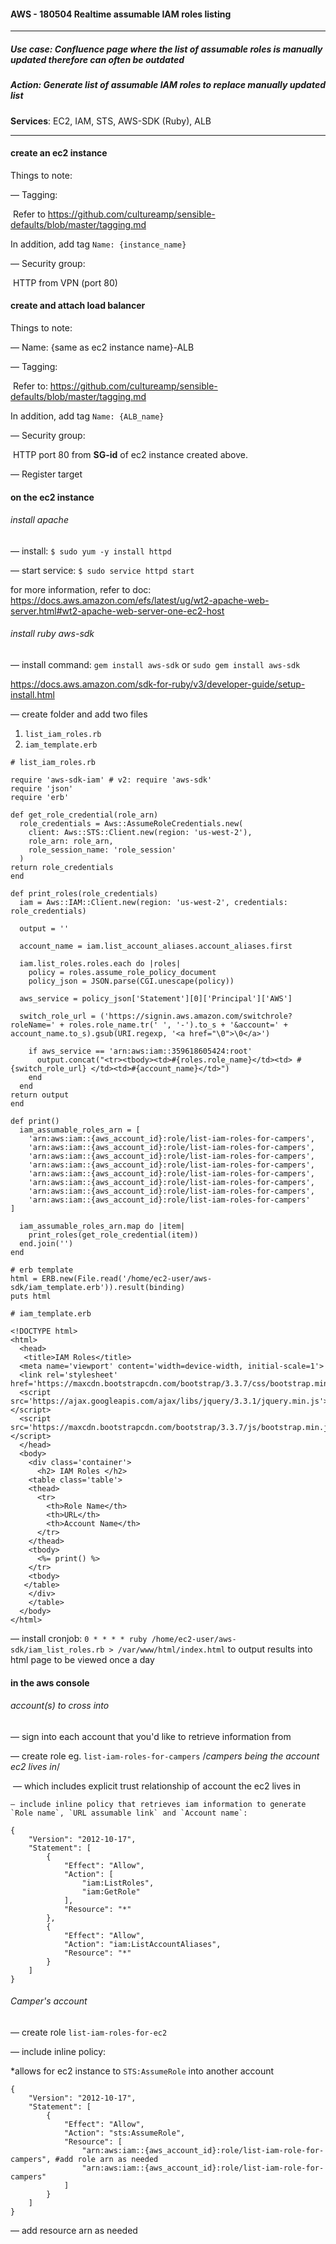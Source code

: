 

#### AWS - 180504 Realtime assumable IAM roles listing

------

##### Use case: Confluence page where the list of assumable roles is manually updated therefore can often be outdated

##### Action: Generate list of assumable IAM roles  to replace manually updated list

**Services**: EC2, IAM, STS, AWS-SDK (Ruby), ALB

------

#### create an ec2 instance

Things to note: 

— Tagging: 

​      Refer to https://github.com/cultureamp/sensible-defaults/blob/master/tagging.md

In addition, add tag `Name: {instance_name}`

— Security group: 

​      HTTP from VPN (port 80)

#### create and attach load balancer

Things to note: 

— Name: {same as ec2 instance name}-ALB

— Tagging:

​	Refer to: https://github.com/cultureamp/sensible-defaults/blob/master/tagging.md

In addition, add tag `Name: {ALB_name}`

— Security group: 

​      HTTP port 80 from **SG-id** of ec2 instance created above.

— Register target

#### on the ec2 instance

###### install apache

— install: `$ sudo yum -y install httpd`

— start service: `$ sudo service httpd start`

  for more information, refer to doc: https://docs.aws.amazon.com/efs/latest/ug/wt2-apache-web-server.html#wt2-apache-web-server-one-ec2-host

###### install ruby aws-sdk

— install command: `gem install aws-sdk` or `sudo gem install aws-sdk`

  https://docs.aws.amazon.com/sdk-for-ruby/v3/developer-guide/setup-install.html

— create folder and add two files 

1.   `list_iam_roles.rb`
2.   `iam_template.erb`

```
# list_iam_roles.rb

require 'aws-sdk-iam' # v2: require 'aws-sdk'
require 'json'
require 'erb'

def get_role_credential(role_arn)
  role_credentials = Aws::AssumeRoleCredentials.new(
    client: Aws::STS::Client.new(region: 'us-west-2'),
    role_arn: role_arn,
    role_session_name: 'role_session'
  )
return role_credentials
end

def print_roles(role_credentials)
  iam = Aws::IAM::Client.new(region: 'us-west-2', credentials: role_credentials)

  output = ''

  account_name = iam.list_account_aliases.account_aliases.first

  iam.list_roles.roles.each do |roles|
    policy = roles.assume_role_policy_document
    policy_json = JSON.parse(CGI.unescape(policy))

  aws_service = policy_json['Statement'][0]['Principal']['AWS']

  switch_role_url = ('https://signin.aws.amazon.com/switchrole?roleName=' + roles.role_name.tr(' ', '-').to_s + '&account=' + account_name.to_s).gsub(URI.regexp, '<a href="\0">\0</a>')

    if aws_service == 'arn:aws:iam::359618605424:root'
      output.concat("<tr><tbody><td>#{roles.role_name}</td><td> #{switch_role_url} </td><td>#{account_name}</td>")
    end
  end
return output
end

def print()
  iam_assumable_roles_arn = [
    'arn:aws:iam::{aws_account_id}:role/list-iam-roles-for-campers',
    'arn:aws:iam::{aws_account_id}:role/list-iam-roles-for-campers',
    'arn:aws:iam::{aws_account_id}:role/list-iam-roles-for-campers',
    'arn:aws:iam::{aws_account_id}:role/list-iam-roles-for-campers',
    'arn:aws:iam::{aws_account_id}:role/list-iam-roles-for-campers',
    'arn:aws:iam::{aws_account_id}:role/list-iam-roles-for-campers',
    'arn:aws:iam::{aws_account_id}:role/list-iam-roles-for-campers',
    'arn:aws:iam::{aws_account_id}:role/list-iam-roles-for-campers'
]

  iam_assumable_roles_arn.map do |item|
    print_roles(get_role_credential(item))
  end.join('')
end

# erb template
html = ERB.new(File.read('/home/ec2-user/aws-sdk/iam_template.erb')).result(binding)
puts html
```

```
# iam_template.erb

<!DOCTYPE html>
<html>
  <head>
   <title>IAM Roles</title>
  <meta name='viewport' content='width=device-width, initial-scale=1'>
  <link rel='stylesheet' href='https://maxcdn.bootstrapcdn.com/bootstrap/3.3.7/css/bootstrap.min.css'>
  <script src='https://ajax.googleapis.com/ajax/libs/jquery/3.3.1/jquery.min.js'></script>
  <script src='https://maxcdn.bootstrapcdn.com/bootstrap/3.3.7/js/bootstrap.min.js'></script>
  </head>
  <body>
    <div class='container'>
      <h2> IAM Roles </h2>
    <table class='table'>
    <thead>
      <tr>
        <th>Role Name</th>
        <th>URL</th>
        <th>Account Name</th>
      </tr>
    </thead>
    <tbody>
      <%= print() %>
    </tr>
    <tbody>
   </table>
    </div>
    </table>
  </body>
</html>
```

— install cronjob: `0 * * * * ruby /home/ec2-user/aws-sdk/iam_list_roles.rb > /var/www/html/index.html` to output results into html page to be viewed once a day

#### in the aws console

###### account(s) to cross into

— sign into each account that you'd like to retrieve information from

— create role eg. `list-iam-roles-for-campers` /*campers being the account ec2 lives in*/

​	— which includes explicit trust relationship of account the ec2 lives in

 	— include inline policy that retrieves iam information to generate `Role name`, `URL assumable link` and `Account name`:

```
{
    "Version": "2012-10-17",
    "Statement": [
        {
            "Effect": "Allow",
            "Action": [
                "iam:ListRoles",
                "iam:GetRole"
            ],
            "Resource": "*"
        },
        {
            "Effect": "Allow",
            "Action": "iam:ListAccountAliases",
            "Resource": "*"
        }
    ]
}
```

###### Camper's account

— create role `list-iam-roles-for-ec2`

— include inline policy: 

*allows for ec2 instance to `STS:AssumeRole` into another account

```
{
	"Version": "2012-10-17",
    "Statement": [
        {
            "Effect": "Allow",
            "Action": "sts:AssumeRole",
            "Resource": [
            	"arn:aws:iam::{aws_account_id}:role/list-iam-role-for-campers", #add role arn as needed
            	"arn:aws:iam::{aws_account_id}:role/list-iam-role-for-campers" 
            ]
        }
    ]
}
```

 — add resource arn as needed

